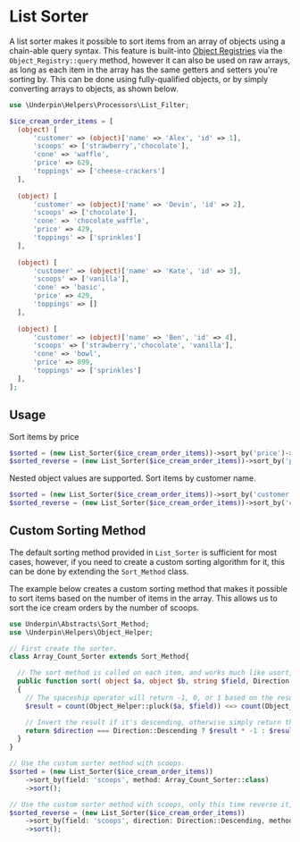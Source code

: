 # List Sorter

A list sorter makes it possible to sort items from an array of objects using a chain-able query syntax. This feature
is built-into [Object Registries](/reference/registries/object-registries) via the `Object_Registry::query` method,
however it can also be used on raw arrays, as long as each item in the array has the same getters and setters you're
sorting by. This can be done using fully-qualified objects, or by simply converting arrays to objects, as shown below.

```php
use \Underpin\Helpers\Processors\List_Filter;

$ice_cream_order_items = [
  (object) [
      'customer' => (object)['name' => 'Alex', 'id' => 1],
      'scoops' => ['strawberry','chocolate'],
      'cone' => 'waffle',
      'price' => 629,
      'toppings' => ['cheese-crackers']
  ],
  
  (object) [
      'customer' => (object)['name' => 'Devin', 'id' => 2],
      'scoops' => ['chocolate'],
      'cone' => 'chocolate_waffle',
      'price' => 429,
      'toppings' => ['sprinkles']
  ],
  
  (object) [
      'customer' => (object)['name' => 'Kate', 'id' => 3],
      'scoops' => ['vanilla'],
      'cone' => 'basic',
      'price' => 429,
      'toppings' => []
  ],
  
  (object) [
      'customer' => (object)['name' => 'Ben', 'id' => 4],
      'scoops' => ['strawberry','chocolate', 'vanilla'], 
      'cone' => 'bowl',
      'price' => 899,
      'toppings' => ['sprinkles']
  ],
];
```

## Usage

Sort items by price
```php
$sorted = (new List_Sorter($ice_cream_order_items))->sort_by('price')->sort()
$sorted_reverse = (new List_Sorter($ice_cream_order_items))->sort_by('price', Direction::Descending)->sort()
```

Nested object values are supported. Sort items by customer name.
```php
$sorted = (new List_Sorter($ice_cream_order_items))->sort_by('customer.name')->sort()
$sorted_reverse = (new List_Sorter($ice_cream_order_items))->sort_by('customer.name', Direction::Descending)->sort()
```

## Custom Sorting Method

The default sorting method provided in `List_Sorter` is sufficient for most cases, however, if you need to create a custom sorting algorithm for it, this can be done by extending the `Sort_Method` class.

The example below creates a custom sorting method that makes it possible to sort items based on the number of items in the array. This allows us to sort the ice cream orders by the number of scoops.

```php
use Underpin\Abstracts\Sort_Method;
use \Underpin\Helpers\Object_Helper;

// First create the sorter.
class Array_Count_Sorter extends Sort_Method{

  // The sort method is called on each item, and works much like usort, except it also includes the field name and the direction.
  public function sort( object $a, object $b, string $field, Direction $direction ): int
  {
    // The spaceship operator will return -1, 0, or 1 based on the result. See PHP docs.
    $result = count(Object_Helper::pluck($a, $field)) <=> count(Object_Helper::pluck($b, $field));

    // Invert the result if it's descending, otherwise simply return the result as-is.
    return $direction === Direction::Descending ? $result * -1 : $result;
  }
}

// Use the custom sorter method with scoops.
$sorted = (new List_Sorter($ice_cream_order_items))
    ->sort_by(field: 'scoops', method: Array_Count_Sorter::class)
    ->sort();

// Use the custom sorter method with scoops, only this time reverse it, Missy Elliott style.
$sorted_reverse = (new List_Sorter($ice_cream_order_items))
    ->sort_by(field: 'scoops', direction: Direction::Descending, method: Array_Count_Sorter::class)
    ->sort();
```
